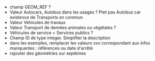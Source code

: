 - champ GEOM_REF ?
- Valeur Autocars, Autobus dans les usages ? Ptet pas Autobus car existence de Transports en commun
- Valeur Véhicules de travaux
- Valeur Transport de denrées animales ou végétales ?
- Véhicules de service = Services publics ?
- Champ ID de type integer. Simplifier la description
- dans les exemples, remplacer les valeurs xxx correspondant aux infos manquantes : références ou date d'arrêté
- rajouter des géométries sur septèmes
